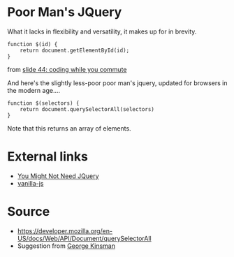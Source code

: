 # Poor Man's JQuery

What it lacks in flexibility and versatility, it makes up for in brevity. 

    function $(id) {
        return document.getElementById(id);
    }

    
from [slide 44: coding while you commute](http://www.secretgeek.net/higgins/slides_alt_net.html#44)

And here's the slightly less-poor poor man's jquery, updated for browsers in the modern age....


    function $(selectors) {
        return document.querySelectorAll(selectors)
    }
    
Note that this returns an array of elements.     

# External links

 * [You Might Not Need JQuery](http://youmightnotneedjquery.com/)
 * [vanilla-js](http://vanilla-js.com/)

# Source

 * https://developer.mozilla.org/en-US/docs/Web/API/Document/querySelectorAll
 * Suggestion from [George Kinsman](https://github.com/gkinsman)
